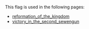 This flag is used in the following pages:
 - [reformation_of_the_kingdom](../events/reformation_of_the_kingdom.md)
 - [victory_in_the_second_sewengun](../events/victory_in_the_second_sewengun.md)
